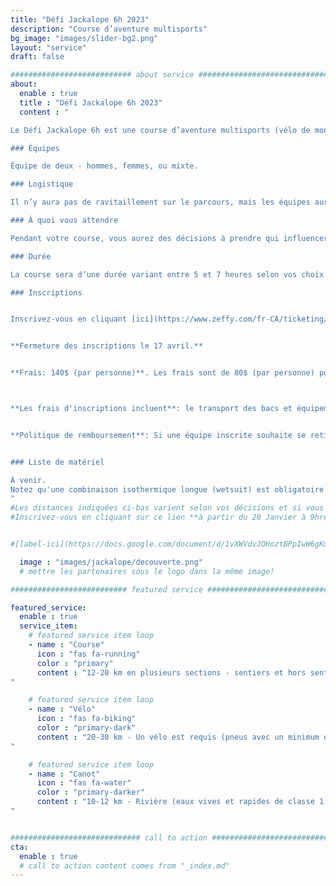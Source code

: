 ```yaml
---
title: "Défi Jackalope 6h 2023"
description: "Course d’aventure multisports"
bg_image: "images/slider-bg2.png"
layout: "service"
draft: false

########################### about service #############################
about:
  enable : true
  title : "Défi Jackalope 6h 2023"
  content : "

Le Défi Jackalope 6h est une course d’aventure multisports (vélo de montagne, course à pied et canot) qui se déroulera le 28 Mai 2023. Ce défi s'adresse aux personnes qui souhaitent découvrir le sport ou aux athlètes désirant un défi d'une durée plus courte. Les équipes couvrieront ~40 km dans la région de Rimouski en combinant les 3 disciplines sportives.

### Équipes

Équipe de deux - hommes, femmes, ou mixte.

### Logistique

Il n’y aura pas de ravitaillement sur le parcours, mais les équipes auront accès à des bacs lors des transitions d’épreuves. L’ organisation de la course s’occupe de transporter les bacs, les vélos et les canots si requis.

### À quoi vous attendre

Pendant votre course, vous aurez des décisions à prendre qui influenceront la durée de votre course (p.ex, sur le choix d’aller chercher ou non certains points de contrôle). Dans une certaine mesure, vous pourrez moduler votre parcours selon votre niveau d’énergie et de motivation. Les distances indiquées ci-bas varieront selon vos décisions et vos choix de points de contrôle. Notez qu'il y aura des barrières horaires à certaines étapes de la course. Des compétences en orientation avancées seront nécessaires pour aller chercher certains points de contrôles optionnels. Nous vous recommandons d'avoir de l'expérience dans toutes les disciplines touchées par la course.

### Durée

La course sera d’une durée variant entre 5 et 7 heures selon vos choix de routes et votre vitesse.

### Inscriptions


Inscrivez-vous en cliquant [ici](https://www.zeffy.com/fr-CA/ticketing/a664096b-58de-40aa-84a6-1146b0935db5)!


**Fermeture des inscriptions le 17 avril.**


**Frais: 140$ (par personne)**. Les frais sont de 80$ (par personne) pour les personnes de moins de 18 ans et/ou étudiantes à temps plein. **Un maximum de 30 équipes pourront s'inscrire** pour des raisons de logistique. Les personnes de moins de 18 ans doivent être absolument en équipe avec un adulte.



**Les frais d'inscriptions incluent**: le transport des bacs et équipements (canot et vélos), la location d'un canot, les cartes du parcours, repas d'après-course le dimanche, et une superbe aventure! Pour faciliter la logistique de cet événement, les canots personnels ne sont pas acceptés.


**Politique de remboursement**: Si une équipe inscrite souhaite se retirer de l’événement, 85 % des frais d’inscription seront remboursés jusqu’au 1 février 2023. Entre le 2 février et le 15 avril 2023, 50 % des frais d’inscription peuvent être remboursés. Entre le 16 avril et le 20 mai 2023, 25% des frais d’inscription peuvent être remboursés. Entre le 21 mai 2023 et le jour de la course, aucun remboursement sera émis. Jusqu’au 20 mai, les équipes qui ne peuvent pas participer ont la possibilité de transférer leur inscription après en avoir informé le comité organisateur. Dans tous les cas d’annulation, les frais de transaction sont à la charge des équipes.


### Liste de matériel

À venir.
Notez qu'une combinaison isothermique longue (wetsuit) est obligatoire par personne (d'une épaisseur minimale de 3mm au corps et 2mm pour les membres). Possibilité de louer lors de l'inscription (bien choisir la grandeur). Si les deux membres de l'équipe ont besoin d'une combinaison, vous devez ajouter deux billets de combinaisons isothermiques.
"
#Les distances indiquées ci-bas varient selon vos décisions et si vous allez chercher les points de contrôles avancés.
#Inscrivez-vous en cliquant sur ce lien **à partir du 20 Janvier à 9hre**:


#[label-ici](https://docs.google.com/document/d/1vXWVdvJOHoztBPpIwW6gKmgLnIvYCMgz/edit?usp=sharing&ouid=101057629570461989254&rtpof=true&sd=true)

  image : "images/jackalope/decouverte.png"
  # mettre les partenaires sous le logo dans la même image!

########################## featured service ############################

featured_service:
  enable : true
  service_item:
    # featured service item loop
    - name : "Course"
      icon : "fas fa-running"
      color : "primary"
      content : "12-20 km en plusieurs sections - sentiers et hors sentiers, traverse de cours d'eau et de marais.
"

    # featured service item loop
    - name : "Vélo"
      icon : "fas fa-biking"
      color : "primary-dark"
      content : "20-30 km - Un vélo est requis (pneus avec un minimum de 50mm). Chemins de terre – Chemins forestiers – Sentiers de VTT.
"

    # featured service item loop
    - name : "Canot"
      icon : "fas fa-water"
      color : "primary-darker"
      content : "10-12 km - Rivière (eaux vives et rapides de classe 1).
"


############################# call to action #################################
cta:
  enable : true
  # call to action content comes from "_index.md"
---
```

